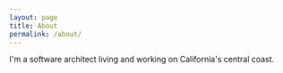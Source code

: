 ```yaml
---
layout: page
title: About
permalink: /about/
---
```

I'm a software architect living and working on California's central coast.